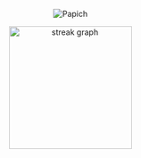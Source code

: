 <p align="center">
  <img src="https://media.giphy.com/media/v1.Y2lkPTc5MGI3NjExaXV1NTFucTRidHE3MmF6cGltams3N3RvbThkNDQ2cW92NW5iZTNtdiZlcD12MV9pbnRlcm5hbF9naWZfYnlfaWQmY3Q9Zw/OZWmi2LAtArmho3uqk/giphy.gif" alt="Papich"/>
</p>

<div align="center">
  <img src="https://streak-stats.demolab.com?user=arspaper&locale=en&mode=daily&theme=dark&hide_border=false&border_radius=5&order=3" height="220" alt="streak graph"  />
</div>
